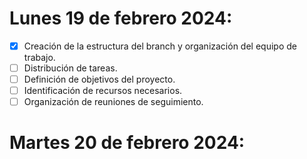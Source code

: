 # Lunes 19 de febrero 2024:

- [x] Creación de la estructura del branch y organización del equipo de trabajo.
- [ ] Distribución de tareas.
- [ ] Definición de objetivos del proyecto.
- [ ] Identificación de recursos necesarios.
- [ ] Organización de reuniones de seguimiento.

# Martes 20 de febrero 2024:
